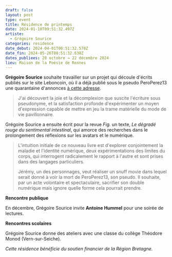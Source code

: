 ```yaml
---
draft: false
layout: post
type: event
title: Résidence de printemps
date: 2024-01-10T09:51:32.497Z
artiste:
  - Grégoire Sourice
categories: residence
date_debut: 2024-04-01T08:51:32.578Z
date_fin: 2024-05-26T08:51:32.638Z
dates_publiees: 28 octobre → 22 décembre 2024
lieu: Maison de la Poésie de Rennes
---
```

**Grégoire Sourice** souhaite travailler sur un projet qui découle d'écrits publiés sur le site Leboncoin, où il a déjà publié sous le pseudo PeroPerez13 une quarantaine d'annonces [à cette adresse](https://www.leboncoin.fr/ad/sport_plein_air/2370851375). 

> J'ai découvert la joie et la décomplexion que suscite l'écriture sous pseudonyme, et la satisfaction profonde d'expérimenter un moyen d'expression capable de mettre en jeu la trame matérielle du mode de vie pavillonnaire.

Grégoire Sourice a ensuite écrit pour la revue *Fig.* un texte, *Le dégradé rouge du sentimental intestinal*, qui amorce des recherches dans le prolongement des réflexions sur les avatars et le numérique. 

> L'intuition initiale de ce nouveau livre est d'explorer conjointement la maladie et l'identité numérique, deux expérimentations des limites du corps, qui interrogent radicalement le rapport à l'autre et sont prises dans des langages particuliers. 
>
> Jérémy, un des personnages, veut réaliser un snuff movie dans lequel serait donné à voir la mort de PeroPerez13, son pseudo. Il souhaite, par un acte volontaire et spectaculaire, sacrifier son double numérique mais ignore quelle forme cela pourrait prendre.

**Rencontre publique**

En décembre, Grégoire Sourice invite **Antoine Hummel** pour une soirée de lectures.

**Rencontres scolaires**

Grégoire Sourice donne des ateliers avec une classe du collège Théodore Monod (Vern-sur-Seiche).

*Cette résidence bénéficie du soutien financier de la Région Bretagne.*